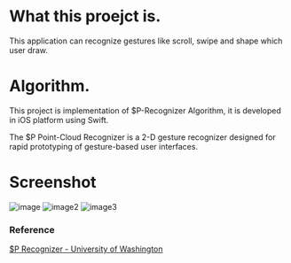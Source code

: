 # What this proejct is.
This application can recognize gestures like scroll, swipe and shape which user draw.

# Algorithm.
This project is implementation of $P-Recognizer Algorithm, 
it is developed in iOS platform using Swift.

The $P Point-Cloud Recognizer is a 2-D gesture recognizer designed for rapid prototyping of gesture-based user interfaces.

# Screenshot
![image](https://www.dropbox.com/s/tpx77c0f0t0d4f2/IMG_2400.PNG?dl=1)
![image2](https://www.dropbox.com/s/ji7v71p0ue2x93z/IMG_2401.PNG?dl=1)
![image3](https://www.dropbox.com/s/dhygke5vo1jvui1/IMG_2402.PNG?dl=1)

### Reference
[$P Recognizer - University of Washington](https://depts.washington.edu/aimgroup/proj/dollar/pdollar.html)
